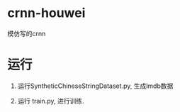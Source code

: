 # crnn-houwei
模仿写的crnn
 
# 运行
1. 运行SyntheticChineseStringDataset.py, 生成lmdb数据

2. 运行 train.py, 进行训练.

